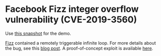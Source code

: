 # Facebook Fizz integer overflow vulnerability (CVE-2019-3560)

Use [this snapshot](https://downloads.lgtm.com/snapshots/cpp/facebook/fizz/facebookincubator_fizz_cpp-srcVersion_c69ad1baf3f04620393ebadc3eedd130b74f4023-dist_odasa-lgtm-2019-01-13-f9dca2a-universal.zip) for the demo.

[Fizz](https://github.com/facebookincubator/fizz) contained a remotely triggerable infinite loop. For more details about the bug, see this [blog post](https://lgtm.com/blog/facebook_fizz_CVE-2019-3560). A proof-of-concept exploit is available [here](https://github.com/Semmle/SecurityExploits/tree/446048470633bf0f8da9570d008d056dbaa28ea9/Facebook/Fizz/CVE-2019-3560).
